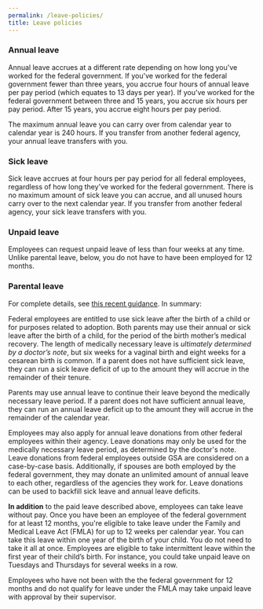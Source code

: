 ```yaml
---
permalink: /leave-policies/
title: Leave policies
---
```


### Annual leave

Annual leave accrues at a different rate depending on how long you've worked for the federal government. If you've worked for the federal government fewer than three years, you accrue four hours of annual leave per pay period (which equates to 13 days per year). If you've worked for the federal government between three and 15 years, you accrue six hours per pay period. After 15 years, you accrue eight hours per pay period.

The maximum annual leave you can carry over from calendar year to calendar year is 240 hours. If you transfer from another federal agency, your annual leave transfers with you.

### Sick leave 

Sick leave accrues at four hours per pay period for all federal employees, regardless of how long they've worked for the federal government. There is no maximum amount of sick leave you can accrue, and all unused hours carry over to the next calendar year. If you transfer from another federal agency, your sick leave transfers with you.

### Unpaid leave

Employees can request unpaid leave of less than four weeks at any time.
Unlike parental leave, below, you do not have to have been employed for 12 months.

### Parental leave 

For complete details, see [this recent guidance](http://www.opm.gov/policy-data-oversight/pay-leave/leave-administration/fact-sheets/handbook-on-leave-and-workplace-flexibilities-for-childbirth-adoption-and-foster-care.pdf). In summary:

Federal employees are entitled to use sick leave after the birth of a child or for purposes related to adoption. Both parents may use their annual or sick leave after the birth of a child, for the period of the birth mother’s medical recovery. The length of medically necessary leave is *ultimately determined by a doctor’s note*, but six weeks for a vaginal birth and eight weeks for a cesarean birth is common. If a parent does not have sufficient sick leave, they can run a sick leave deficit of up to the amount they will accrue in the remainder of their tenure. 

Parents may use annual leave to continue their leave beyond the medically necessary leave period. If a parent does not have sufficient annual leave, they can run an annual leave deficit up to the amount they will accrue in the remainder of the calendar year.

Employees may also apply for annual leave donations from other federal employees within their agency. Leave donations may only be used for the medically necessary leave period, as determined by the doctor's note. Leave donations from federal employees outside GSA are considered on a case-by-case basis. Additionally, if spouses are both employed by the federal government, they may donate an unlimited amount of annual leave to each other, regardless of the agencies they work for. Leave donations can be used to backfill sick leave and annual leave deficits. 

**In addition** to the paid leave described above, employees can take leave without pay. Once you have been an employee of the federal government for at least 12 months, you're eligible to take leave under the Family and Medical Leave Act (FMLA) for up to 12 weeks per calendar year. You can take this leave within one year of the birth of your child. You do not need to take it all at once. Employees are eligible to take intermittent leave within the first year of their child’s birth. For instance, you could take unpaid leave on Tuesdays and Thursdays for several weeks in a row.

Employees who have not been with the the federal government for 12 months and do not qualify for leave under the FMLA may take unpaid leave with approval by their supervisor.
